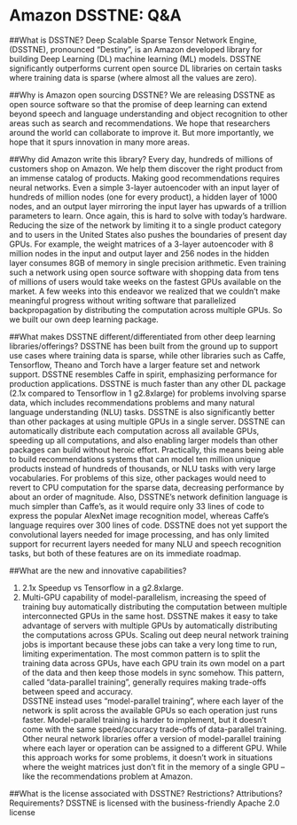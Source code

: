 # Amazon DSSTNE: Q&A

##What is DSSTNE?
Deep Scalable Sparse Tensor Network Engine, (DSSTNE), pronounced “Destiny”, is an Amazon developed library for building Deep Learning (DL) machine learning (ML) models.  DSSTNE significantly outperforms current open source DL libraries on certain tasks where training data is sparse (where almost all the values are zero). 

##Why is Amazon open sourcing DSSTNE?
We are releasing DSSTNE as open source software so that the promise of deep learning can extend beyond speech and language understanding and object recognition to other areas such as search and recommendations. We hope that researchers around the world can collaborate to improve it. But more importantly, we hope that it spurs innovation in many more areas.

##Why did Amazon write this library?
Every day, hundreds of millions of customers shop on Amazon. We help them discover the right product from an immense catalog of products. Making good recommendations requires neural networks. Even a simple 3-layer autoencoder with an input layer of hundreds of million nodes (one for every product), a hidden layer of 1000 nodes, and an output layer mirroring the input layer has upwards of a trillion parameters to learn. Once again, this is hard to solve with today’s hardware. Reducing the size of the network by limiting it to a single product category and to users in the United States also pushes the boundaries of present day GPUs. For example, the weight matrices of a 3-layer autoencoder with 8 million nodes in the input and output layer and 256 nodes in the hidden layer consumes 8GB of memory in single precision arithmetic. Even training such a network using open source software with shopping data from tens of millions of users would take weeks on the fastest GPUs available on the market. 
A few weeks into this endeavor we realized that we couldn’t make meaningful progress without writing software that parallelized backpropagation by distributing the computation across multiple GPUs. So we built our own deep learning package.

##What makes DSSTNE different/differentiated from other deep learning libraries/offerings?
DSSTNE has been built from the ground up to support use cases where training data is sparse, while other libraries such as Caffe, Tensorflow, Theano and Torch have a larger feature set and network support. DSSTNE resembles Caffe in spirit, emphasizing performance for production applications. DSSTNE is much faster than any other DL package (2.1x compared to Tensorflow in 1 g2.8xlarge) for problems involving sparse data, which includes recommendations problems and many natural language understanding (NLU) tasks. DSSTNE is also significantly better than other packages at using multiple GPUs in a single server. DSSTNE can automatically distribute each computation across all available GPUs, speeding up all computations, and also enabling larger models than other packages can build without heroic effort.  Practically, this means being able to build recommendations systems that can model ten million unique products instead of hundreds of thousands, or NLU tasks with very large vocabularies.  For problems of this size, other packages would need to revert to CPU computation for the sparse data, decreasing performance by about an order of magnitude.  Also, DSSTNE’s network definition language is much simpler than Caffe’s, as it would require only 33 lines of code to express the popular AlexNet image recognition model, whereas Caffe’s language requires over 300 lines of code. DSSTNE does not yet support the convolutional layers needed for image processing, and has only limited support for recurrent layers needed for many NLU and speech recognition tasks, but both of these features are on its immediate roadmap.

##What are the new and innovative capabilities?
1. 	2.1x Speedup vs Tensorflow in a g2.8xlarge.
2. 	Multi-GPU capability of model-parallelism, increasing the speed of training buy automatically distributing the computation between multiple interconnected GPUs in the same host. DSSTNE makes it easy to take advantage of servers with multiple GPUs by automatically distributing the computations across GPUs.  Scaling out deep neural network training jobs is important because these jobs can take a very long time to run, limiting experimentation. The most common pattern is to split the training data across GPUs, have each GPU train its own model on a part of the data and then keep those models in sync somehow. This pattern, called “data-parallel training”, generally requires making trade-offs between speed and accuracy.  
DSSTNE instead uses “model-parallel training”, where each layer of the network is split across the available GPUs so each operation just runs faster. Model-parallel training is harder to implement, but it doesn’t come with the same speed/accuracy trade-offs of data-parallel training.  Other neural network libraries offer a version of model-parallel training where each layer or operation can be assigned to a different GPU.  While this approach works for some problems, it doesn’t work in situations where the weight matrices just don’t fit in the memory of a single GPU – like the recommendations problem at Amazon.

##What is the license associated with DSSTNE?  Restrictions? Attributions? Requirements?
DSSTNE is licensed with the business-friendly Apache 2.0 license

